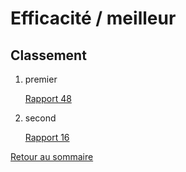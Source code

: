 # Efficacité / meilleur

## Classement

1. premier
    
    [Rapport 48](./Efficacite%CC%81_meilleur/Rapport%2048.md)
    
2. second
    
    [Rapport 16](./Efficacite%CC%81_meilleur/Rapport%2016.md)

[Retour au sommaire](../README.md)
